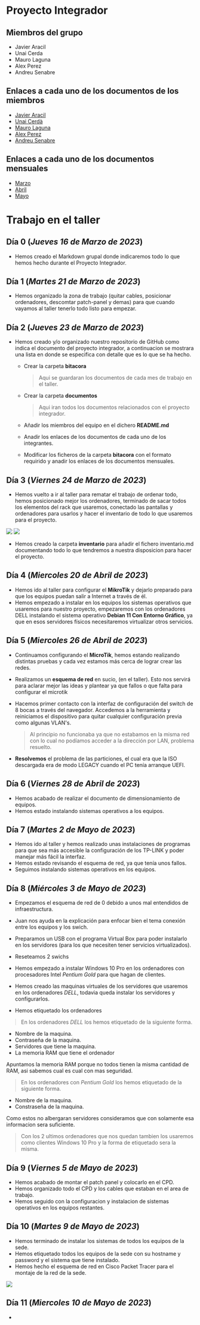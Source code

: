 # Proyecto Integrador

## Miembros del grupo
- Javier Aracil
- Unai Cerda
- Mauro Laguna
- Alex Perez
- Andreu Senabre

## Enlaces a cada uno de los documentos de los miembros
- [Javier Aracil](https://github.com/Sede-Galicia/proyecto-integrador/blob/main/miembros/Javier-Aracil.md)
- [Unai Cerdà](https://github.com/Sede-Galicia/proyecto-integrador/blob/main/miembros/Unai.md)
- [Mauro Laguna](https://github.com/Sede-Galicia/proyecto-integrador/blob/main/miembros/mauro.md)
- [Alex Perez](https://github.com/Sede-Galicia/proyecto-integrador/blob/main/miembros/Alex.md)
- [Andreu Senabre](https://github.com/Sede-Galicia/proyecto-integrador/blob/main/miembros/asenabre03.md)

## Enlaces a cada uno de los documentos mensuales
- [Marzo](https://github.com/Sede-Galicia/proyecto-integrador/blob/main/bitacora/bitacora-marzo.md)
- [Abril](https://github.com/Sede-Galicia/proyecto-integrador/blob/main/bitacora/bitacora-abril.md)
- [Mayo](https://github.com/Sede-Galicia/proyecto-integrador/blob/main/bitacora/bitacora-mayo.md)

# Trabajo en el taller

## Día 0 (*Jueves 16 de Marzo de 2023*)
- Hemos creado el Markdown grupal donde indicaremos todo lo que hemos hecho durante el Proyecto Integrador.

## Día 1 (*Martes 21 de Marzo de 2023*)
- Hemos organizado la zona de trabajo (quitar cables, posicionar ordenadores, descomtar patch-panel y demas) para que cuando vayamos al taller tenerlo todo listo para empezar.

## Día 2 (*Jueves 23 de Marzo de 2023*)
- Hemos creado y/o organizado nuestro repositorio de GitHub como indica el documento del proyecto integrador, a continuacion se mostrara una lista en donde se especifica con detalle que es lo que se ha hecho.
  - Crear la carpeta **bitacora**
    > Aqui se guardaran los documentos de cada mes de trabajo en el taller.
  
  - Crear la carpeta **documentos**
    > Aqui iran todos los documentos relacionados con el proyecto integrador.
  
  - Añadir los miembros del equipo en el dichero **README.md**
  - Anadir los enlaces de los documentos de cada uno de los integrantes.
  - Modificar los ficheros de la carpeta **bitacora** con el formato requirido y anadir los enlaces de los documentos mensuales.

## Día 3 (*Viernes 24 de Marzo de 2023*)
- Hemos vuelto a ir al taller para rematar el trabajo de ordenar todo, hemos posicionado mejor los ordenadores, terminado de sacar todos los elementos del rack que usaremos, conectado las pantallas y ordenadores para usarlos y hacer el inventario de todo lo que usaremos para el proyecto.

<img src="https://i.imgur.com/JwJJjQI.jpeg">

<img src="https://i.imgur.com/kSO531j.jpg">

- Hemos creado la carpeta **inventario** para añadir el fichero inventario.md documentando todo lo que tendremos a nuestra disposicion para hacer el proyecto.

## Día 4 (*Miercoles 20 de Abril de 2023*)
- Hemos ido al taller para configurar el **MikroTik** y dejarlo preparado para que los equipos puedan salir a Internet a través de él.
- Hemos empezado a instalar en los equipos los sistemas operativos que usaremos para nuestro proyecto, empezaremos con los ordenadores DELL instalando el sistema operativo **Debian 11 Con Entorno Gráfico**, ya que en esos servidores físicos necesitaremos virtualizar otros servicios.

## Día 5 (*Miercoles 26 de Abril de 2023*)
- Continuamos configurando el **MicroTik**, hemos estando realizando distintas pruebas y cada vez estamos más cerca de lograr crear las redes.
- Realizamos un **esquema de red** en sucio, (en el taller). Esto nos servirá para aclarar mejor las ideas y plantear ya que fallos o que falta para configurar   el microtik
- Hacemos primer contacto con la interfaz de configuración del switch de 8 bocas a través del navegador. Accedemos a la herramienta y reiniciamos el dispositivo para quitar cualquier configuración previa como algunas VLAN's. 

   > Al principio no funcionaba ya que no estabamos en la misma red con lo cual no podíamos acceder a la dirección por LAN, problema resuelto.
   
- **Resolvemos** el problema de las particiones, el cual era que la ISO descargada era de modo LEGACY cuando el PC tenía arranque UEFI.

## Día 6 (*Viernes 28 de Abril de 2023*)
- Hemos acabado de realizar el documento de dimensionamiento de equipos.
- Hemos estado instalando sistemas operativos a los equipos.

## Día 7 (*Martes 2 de Mayo de 2023*)
- Hemos ido al taller y hemos realizado unas instalaciones de programas para que sea más accesible la configuración de los TP-LINK y poder manejar más fácil la interfaz.
- Hemos estado revisando el esquema de red, ya que tenía unos fallos.
- Seguimos instalando sistemas operativos en los equipos.

## Día 8 (*Miércoles 3 de Mayo de 2023*)
- Empezamos el esquema de red de 0 debido a unos mal entendidos de infraestructura.
- Juan nos ayuda en la explicación para enfocar bien el tema conexión entre los equipos y los swich.
- Preparamos un USB con el programa Virtual Box para poder instalarlo en los servidores (para los que necesiten tener servicios virtualizados).
- Reseteamos 2 swichs

- Hemos empezado a instalar Windows 10 Pro en los ordenadores con procesadores Intel *Pentium Gold* para que hagan de clientes.
- Hemos creado las maquinas virtuales de los servidores que usaremos en los ordenadores *DELL*, todavia queda instalar los servidores y configurarlos.
- Hemos etiquetado los ordenadores
> En los ordenadores *DELL* los hemos etiquetado de la siguiente forma.
  - Nombre de la maquina.
  - Contraseña de la maquina.
  - Servidores que tiene la maquina.
  - La memoria RAM que tiene el ordenador
  
Apuntamos la memoria RAM porque no todos tienen la misma cantidad de RAM, asi sabemos cual es cual con mas seguridad.

> En los ordenadores con *Pentium Gold* los hemos etiquetado de la siguiente forma.
  - Nombre de la maquina.
  - Constraseña de la maquina.
  
Como estos no albergaran servidores consideramos que con solamente esa informacion sera suficiente.

> Con los 2 ultimos ordenadores que nos quedan tambien los usaremos como clientes Windows 10 Pro y la forma de etiquetado sera la misma.

## Día 9 (*Viernes 5 de Mayo de 2023*)
- Hemos acabado de montar el patch panel y colocarlo en el CPD.
- Hemos organizado todo el CPD y los cables que estaban en el area de trabajo.
- Hemos seguido con la configuracion y instalacion de sistemas operativos en los equipos restantes.

## Día 10 (*Martes 9 de Mayo de 2023*)
- Hemos terminado de instalar los sistemas de todos los equipos de la sede.
- Hemos etiquetado todos los equipos de la sede con su hostname y password y el sistema que tiene instalado.
- Hemos hecho el esquema de red en Cisco Packet Tracer para el montaje de la red de la sede.

<img src="https://i.imgur.com/QVlaDZ7.png">

## Día 11 (*Miercoles 10 de Mayo de 2023*)
-
